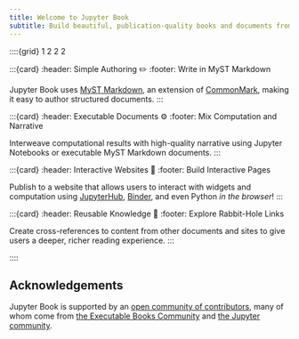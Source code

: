 ```yaml
---
title: Welcome to Jupyter Book
subtitle: Build beautiful, publication-quality books and documents from computational content using the MyST-MD engine.
---
```


::::{grid} 1 2 2 2

:::{card}
:header: Simple Authoring ✏️
:footer: Write in MyST Markdown

Jupyter Book uses [MyST Markdown](https://mystmd.org/spec), an extension of [CommonMark](https://commonmark.org/), making it easy to author structured documents.
:::

:::{card}
:header: Executable Documents ⚙
:footer: Mix Computation and Narrative

Interweave computational results with high-quality narrative using Jupyter Notebooks or executable MyST Markdown documents.
:::

:::{card}
:header: Interactive Websites 🚀
:footer: Build Interactive Pages

Publish to a website that allows users to interact with widgets and computation using [JupyterHub](https://jupyterhub.readthedocs.io/), [Binder](https://jupyter.org/binder), and even Python _in the browser_!
:::

:::{card}
:header: Reusable Knowledge 🔎
:footer: Explore Rabbit-Hole Links

Create cross-references to content from other documents and sites to give users a deeper, richer reading experience.
:::


::::

## Acknowledgements

Jupyter Book is supported by an [open community of contributors](https://github.com/executablebooks/jupyter-book/graphs/contributors), many of whom come from [the Executable Books Community](https://executablebooks.org) and [the Jupyter community](https://jupyter.org/community).


